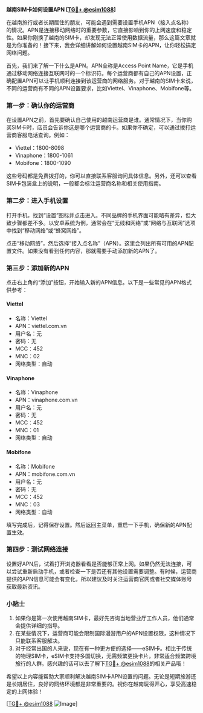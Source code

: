 **越南SIM卡如何设置APN [[TG💪+ @esim1088](https://t.me/s/esim1088)]**

在越南旅行或者长期居住的朋友，可能会遇到需要设置手机APN（接入点名称）的情况。APN是连接移动网络时的重要参数，它直接影响到你的上网速度和稳定性。如果你刚换了越南的SIM卡，却发现无法正常使用数据流量，那么这篇文章就是为你准备的！接下来，我会详细讲解如何设置越南SIM卡的APN，让你轻松搞定网络问题。

首先，我们来了解一下什么是APN。APN全称是Access Point Name，它是手机通过移动网络连接互联网时的一个标识符。每个运营商都有自己的APN设置，正确配置APN可以让手机顺利连接到该运营商的网络服务。对于越南的SIM卡来说，不同的运营商有不同的APN设置要求，比如Viettel、Vinaphone、Mobifone等。

### **第一步：确认你的运营商**
在设置APN之前，首先要确认自己使用的越南运营商是谁。通常情况下，当你购买SIM卡时，店员会告诉你这是哪个运营商的卡。如果你不确定，可以通过拨打运营商客服电话查询。例如：
- Viettel：1800-8098
- Vinaphone：1800-1061
- Mobifone：1800-1090

这些号码都是免费拨打的，你可以直接联系客服询问具体信息。另外，还可以查看SIM卡包装盒上的说明，一般都会标注运营商名称和相关使用指南。

### **第二步：进入手机设置**
打开手机，找到“设置”图标并点击进入。不同品牌的手机界面可能略有差异，但大致步骤都差不多。以安卓系统为例，通常会在“无线和网络”或“网络与互联网”选项中找到“移动网络”或“蜂窝网络”。

点击“移动网络”，然后选择“接入点名称”（APN）。这里会列出所有可用的APN配置文件。如果没有看到任何内容，那就需要手动添加新的APN了。

### **第三步：添加新的APN**
点击右上角的“添加”按钮，开始输入新的APN信息。以下是一些常见的APN格式供参考：

#### **Viettel**
- 名称：Viettel
- APN：viettel.com.vn
- 用户名：无
- 密码：无
- MCC：452
- MNC：02
- 网络类型：自动

#### **Vinaphone**
- 名称：Vinaphone
- APN：vinaphone.com.vn
- 用户名：无
- 密码：无
- MCC：452
- MNC：01
- 网络类型：自动

#### **Mobifone**
- 名称：Mobifone
- APN：mobifone.com.vn
- 用户名：无
- 密码：无
- MCC：452
- MNC：03
- 网络类型：自动

填写完成后，记得保存设置。然后返回主菜单，重启一下手机，确保新的APN配置生效。

### **第四步：测试网络连接**
设置好APN后，试着打开浏览器看看是否能够正常上网。如果仍然无法连接，可以尝试重新启动手机，或者检查一下是否还有其他设置需要调整。有时候，运营商提供的APN信息可能会有变化，所以建议及时关注运营商官网或者社交媒体账号获取最新资讯。

### **小贴士**
1. 如果你是第一次使用越南SIM卡，最好先咨询当地营业厅工作人员，他们通常会提供详细的指导。
2. 在某些情况下，运营商可能会限制国际漫游用户的APN设置权限，这种情况下只能联系客服解决。
3. 对于经常出国的人来说，现在有一种更方便的选择——eSIM卡。相比于传统的物理SIM卡，eSIM卡支持多国切换，无需频繁更换卡片，非常适合频繁跨境旅行的人群。感兴趣的话可以去了解下[TG💪+ @esim1088](https://t.me/s/esim1088)的相关产品哦！

希望以上内容能帮助大家顺利解决越南SIM卡APN设置的问题。无论是短期旅游还是长期居住，良好的网络环境都是非常重要的。祝你在越南玩得开心，享受高速稳定的上网体验！

[[TG💪+ @esim1088](https://t.me/s/esim1088) ![Image](https://i.postimg.cc/4NQfJmqS/Snipaste-2025-05-13-00-14-12.png)]